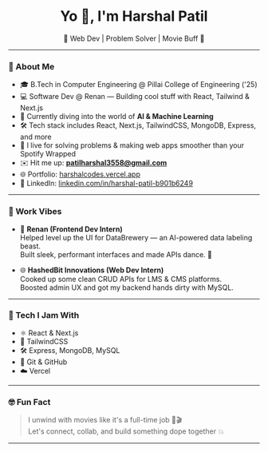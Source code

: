 <h1 align="center">Yo 👋, I'm Harshal Patil</h1>

<p align="center">🚀 Web Dev | Problem Solver | Movie Buff 🍿</p>

---

### 🧠 About Me

- 🎓 B.Tech in Computer Engineering @ Pillai College of Engineering ('25)
- 💻 Software Dev @ Renan — Building cool stuff with React, Tailwind & Next.js
- 🔬 Currently diving into the world of **AI & Machine Learning**
- 🛠️ Tech stack includes React, Next.js, TailwindCSS, MongoDB, Express, and more
- 🧩 I live for solving problems & making web apps smoother than your Spotify Wrapped
- ✉️ Hit me up: **patilharshal3558@gmail.com**
- 🌐 Portfolio: [harshalcodes.vercel.app](https://harshalcodes.vercel.app)
- 🔗 LinkedIn: [linkedin.com/in/harshal-patil-b901b6249](https://www.linkedin.com/in/harshal-patil-b901b6249)

---

### 💼 Work Vibes

- 🧪 **Renan (Frontend Dev Intern)**  
  Helped level up the UI for DataBrewery — an AI-powered data labeling beast.  
  Built sleek, performant interfaces and made APIs dance. 🚀

- 🌐 **HashedBit Innovations (Web Dev Intern)**  
  Cooked up some clean CRUD APIs for LMS & CMS platforms.  
  Boosted admin UX and got my backend hands dirty with MySQL.

---

### 🚀 Tech I Jam With

- ⚛️ React & Next.js  
- 🎨 TailwindCSS  
- 🛠️ Express, MongoDB, MySQL  
- 🧰 Git & GitHub  
- ☁️ Vercel

---

### 🤓 Fun Fact

> I unwind with movies like it's a full-time job 🍿🎬  
> Let's connect, collab, and build something dope together 💥

---
